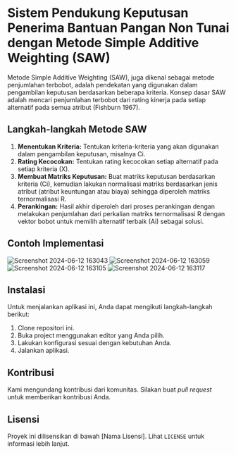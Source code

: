 # Sistem Pendukung Keputusan Penerima Bantuan Pangan Non Tunai dengan Metode Simple Additive Weighting (SAW)

Metode Simple Additive Weighting (SAW), juga dikenal sebagai metode penjumlahan terbobot, adalah pendekatan yang digunakan dalam pengambilan keputusan berdasarkan beberapa kriteria. Konsep dasar SAW adalah mencari penjumlahan terbobot dari rating kinerja pada setiap alternatif pada semua atribut (Fishburn 1967).

## Langkah-langkah Metode SAW

1. **Menentukan Kriteria:** Tentukan kriteria-kriteria yang akan digunakan dalam pengambilan keputusan, misalnya Ci.
2. **Rating Kecocokan:** Tentukan rating kecocokan setiap alternatif pada setiap kriteria (X).
3. **Membuat Matriks Keputusan:** Buat matriks keputusan berdasarkan kriteria (Ci), kemudian lakukan normalisasi matriks berdasarkan jenis atribut (atribut keuntungan atau biaya) sehingga diperoleh matriks ternormalisasi R.
4. **Perankingan:** Hasil akhir diperoleh dari proses perankingan dengan melakukan penjumlahan dari perkalian matriks ternormalisasi R dengan vektor bobot untuk memilih alternatif terbaik (Ai) sebagai solusi.

## Contoh Implementasi

![Screenshot 2024-06-12 163043](https://github.com/rezakurniasetiawan/spksaw-bpnt-frontend/assets/56224328/2f564a7b-2433-413e-9203-29435e8b813a)
![Screenshot 2024-06-12 163059](https://github.com/rezakurniasetiawan/spksaw-bpnt-frontend/assets/56224328/d179f5e7-4aa1-453d-8d4f-b12bbf0c6279)
![Screenshot 2024-06-12 163105](https://github.com/rezakurniasetiawan/spksaw-bpnt-frontend/assets/56224328/c872863b-3d9f-4cf2-8292-8274187e42c5)
![Screenshot 2024-06-12 163117](https://github.com/rezakurniasetiawan/spksaw-bpnt-frontend/assets/56224328/a30de50b-ebd3-4a54-9bdd-6de05e62fb30)

## Instalasi

Untuk menjalankan aplikasi ini, Anda dapat mengikuti langkah-langkah berikut:

1. Clone repositori ini.
2. Buka project menggunakan editor yang Anda pilih.
3. Lakukan konfigurasi sesuai dengan kebutuhan Anda.
4. Jalankan aplikasi.

## Kontribusi

Kami mengundang kontribusi dari komunitas. Silakan buat _pull request_ untuk memberikan kontribusi Anda.

## Lisensi

Proyek ini dilisensikan di bawah [Nama Lisensi]. Lihat `LICENSE` untuk informasi lebih lanjut.
